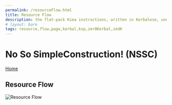 ```yaml
---
permalink: /resourceFlow.html
title: Resource Flow
description: the flat-pack Kiea instructions, written in Kerbalese, unusally present, the missing half
# layout: bare
tags: resource,flow,page,kerbal,ksp,zer0Kerbal,zedK
---
```


<!--
Not So SimpleConstruction! (NSSC)
created: 26 Feb 2022
updated: 26 Feb 2022
https://mermaid-js.github.io/mermaid/
-->
<script src="https://kit.fontawesome.com/0ea5493613.js" crossorigin="anonymous"></script>
<i class="fa fa-gear fa-spin fa-3x" style="color: firebrick"></i>

# No So SimpleConstruction! (NSSC)

[Home](./index)

## Resource Flow

![Resource Flow](https://github.com/zer0Kerbal/SimpleConstruction/blob/master/img/SimpleConstruction-resourceFlow.png?raw=true)

<!-- this file CC BY-ND 3.0 Unported by zer0Kerbal -->
